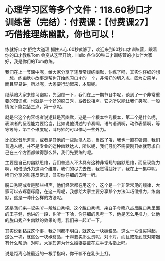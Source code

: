 # 心理学习区等多个文件：118.60秒口才训练营（完结）：付费课：【付费课27】巧借推理练幽默，你也可以！

练就好口才 拒绝大道理 抓住人心 60秒就够了，欢迎来到60秒口才训练营，跟着你的口才教练Tom 会变从这里开始，Hello 各位60秒口才训练营的小伙伴大家好，我是你们的Tom教练。

我们在上一节课中呢，给大家分享了违反常规练幽默，你练了吗，其实你仔细的想一想，练幽默小故事是帮你开始练习口才的一个，非常好的切入点，因为它简单，而且容易讲，所以呢，大家要行动起来，本周呢。

继续陪大家来练习幽默，先回顾一下，我们在上一期节目中呢，谈到了一个非常重要的知识点，也就是一个好的脱口秀，或者说相声，它之所以能让我们笑呢，一般情况下能包括三点，第一点呢。

就是它这个内容或者说逻辑是否幽默，这是一个根本性的根本，第二个是什么呢，表演者的呈现能力要恰当，比如说他讲述的节奏啊，语气语调啊，动作表情啊，等等等等，第三个维度呢，叫巧妙的可以借助一些外力。

比如说音乐道具，或者是其他的一些助演人员，当然了哈，我也一直在强调，我们普通人呢，并不是专业的这种幽默达人，所以呢，我们可能不需要刚开始就苛求自己在三个方面都做得那么好，我们先要练的呢。

主要是自己的幽默思维，我们普通人不太具有这种非常规的幽默思维，而呈现能力啊，和借助外力这两个维度，我们的尽力去做，我觉得就好了，我在上一集中呢，咱们分享的叫违反常规，其实你仔细的去听一听。

脱口秀啊或者是那些相声，他们经常都在用这个，这个是一个非常常见的规律，大家可以去琢磨琢磨，在这一周呢，我想给大家主要分享那个方法叫巧借推力，练幽默，这是一种什么样的方法呢。

还是我们来一起先听一段脱口秀吧，这个脱口秀呢，来自于今晚八点后脱口秀里面的王子健，他讲的一段，你听一下哈，你仔细的思考一下，他是怎么用推力，让他的脱口秀产生幽默的效果的呢，我们来一起听一下。

其实说到钻戒这个事，我之间都不明白，就这么一块碳结晶，这么一块谁买得起，这么一块，就这么一块碳结晶，干嘛要卖那么贵呢，对不对，而且戒指到底对婚姻有什么帮助，对吧，大家知道为什么婚姻要戴在左手无名指上吗。

说是距离心脏最近的一根手指吗，你干嘛不在乳头上打。